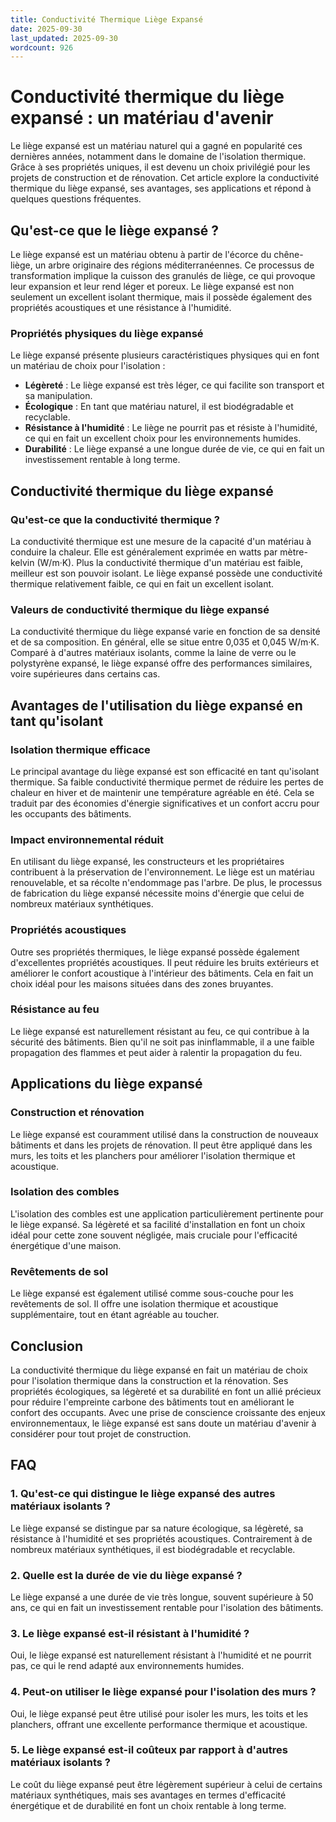 ```yaml
---
title: Conductivité Thermique Liège Expansé
date: 2025-09-30
last_updated: 2025-09-30
wordcount: 926
---
```


# Conductivité thermique du liège expansé : un matériau d'avenir

Le liège expansé est un matériau naturel qui a gagné en popularité ces dernières années, notamment dans le domaine de l'isolation thermique. Grâce à ses propriétés uniques, il est devenu un choix privilégié pour les projets de construction et de rénovation. Cet article explore la conductivité thermique du liège expansé, ses avantages, ses applications et répond à quelques questions fréquentes.

## Qu'est-ce que le liège expansé ?

Le liège expansé est un matériau obtenu à partir de l'écorce du chêne-liège, un arbre originaire des régions méditerranéennes. Ce processus de transformation implique la cuisson des granulés de liège, ce qui provoque leur expansion et leur rend léger et poreux. Le liège expansé est non seulement un excellent isolant thermique, mais il possède également des propriétés acoustiques et une résistance à l'humidité.

### Propriétés physiques du liège expansé

Le liège expansé présente plusieurs caractéristiques physiques qui en font un matériau de choix pour l'isolation :

- **Légèreté** : Le liège expansé est très léger, ce qui facilite son transport et sa manipulation.
- **Écologique** : En tant que matériau naturel, il est biodégradable et recyclable.
- **Résistance à l'humidité** : Le liège ne pourrit pas et résiste à l'humidité, ce qui en fait un excellent choix pour les environnements humides.
- **Durabilité** : Le liège expansé a une longue durée de vie, ce qui en fait un investissement rentable à long terme.

## Conductivité thermique du liège expansé

### Qu'est-ce que la conductivité thermique ?

La conductivité thermique est une mesure de la capacité d'un matériau à conduire la chaleur. Elle est généralement exprimée en watts par mètre-kelvin (W/m·K). Plus la conductivité thermique d'un matériau est faible, meilleur est son pouvoir isolant. Le liège expansé possède une conductivité thermique relativement faible, ce qui en fait un excellent isolant.

### Valeurs de conductivité thermique du liège expansé

La conductivité thermique du liège expansé varie en fonction de sa densité et de sa composition. En général, elle se situe entre 0,035 et 0,045 W/m·K. Comparé à d'autres matériaux isolants, comme la laine de verre ou le polystyrène expansé, le liège expansé offre des performances similaires, voire supérieures dans certains cas.

## Avantages de l'utilisation du liège expansé en tant qu'isolant

### Isolation thermique efficace

Le principal avantage du liège expansé est son efficacité en tant qu'isolant thermique. Sa faible conductivité thermique permet de réduire les pertes de chaleur en hiver et de maintenir une température agréable en été. Cela se traduit par des économies d'énergie significatives et un confort accru pour les occupants des bâtiments.

### Impact environnemental réduit

En utilisant du liège expansé, les constructeurs et les propriétaires contribuent à la préservation de l'environnement. Le liège est un matériau renouvelable, et sa récolte n'endommage pas l'arbre. De plus, le processus de fabrication du liège expansé nécessite moins d'énergie que celui de nombreux matériaux synthétiques.

### Propriétés acoustiques

Outre ses propriétés thermiques, le liège expansé possède également d'excellentes propriétés acoustiques. Il peut réduire les bruits extérieurs et améliorer le confort acoustique à l'intérieur des bâtiments. Cela en fait un choix idéal pour les maisons situées dans des zones bruyantes.

### Résistance au feu

Le liège expansé est naturellement résistant au feu, ce qui contribue à la sécurité des bâtiments. Bien qu'il ne soit pas ininflammable, il a une faible propagation des flammes et peut aider à ralentir la propagation du feu.

## Applications du liège expansé

### Construction et rénovation

Le liège expansé est couramment utilisé dans la construction de nouveaux bâtiments et dans les projets de rénovation. Il peut être appliqué dans les murs, les toits et les planchers pour améliorer l'isolation thermique et acoustique.

### Isolation des combles

L'isolation des combles est une application particulièrement pertinente pour le liège expansé. Sa légèreté et sa facilité d'installation en font un choix idéal pour cette zone souvent négligée, mais cruciale pour l'efficacité énergétique d'une maison.

### Revêtements de sol

Le liège expansé est également utilisé comme sous-couche pour les revêtements de sol. Il offre une isolation thermique et acoustique supplémentaire, tout en étant agréable au toucher.

## Conclusion

La conductivité thermique du liège expansé en fait un matériau de choix pour l'isolation thermique dans la construction et la rénovation. Ses propriétés écologiques, sa légèreté et sa durabilité en font un allié précieux pour réduire l'empreinte carbone des bâtiments tout en améliorant le confort des occupants. Avec une prise de conscience croissante des enjeux environnementaux, le liège expansé est sans doute un matériau d'avenir à considérer pour tout projet de construction.

## FAQ

### 1. Qu'est-ce qui distingue le liège expansé des autres matériaux isolants ?

Le liège expansé se distingue par sa nature écologique, sa légèreté, sa résistance à l'humidité et ses propriétés acoustiques. Contrairement à de nombreux matériaux synthétiques, il est biodégradable et recyclable.

### 2. Quelle est la durée de vie du liège expansé ?

Le liège expansé a une durée de vie très longue, souvent supérieure à 50 ans, ce qui en fait un investissement rentable pour l'isolation des bâtiments.

### 3. Le liège expansé est-il résistant à l'humidité ?

Oui, le liège expansé est naturellement résistant à l'humidité et ne pourrit pas, ce qui le rend adapté aux environnements humides.

### 4. Peut-on utiliser le liège expansé pour l'isolation des murs ?

Oui, le liège expansé peut être utilisé pour isoler les murs, les toits et les planchers, offrant une excellente performance thermique et acoustique.

### 5. Le liège expansé est-il coûteux par rapport à d'autres matériaux isolants ?

Le coût du liège expansé peut être légèrement supérieur à celui de certains matériaux synthétiques, mais ses avantages en termes d'efficacité énergétique et de durabilité en font un choix rentable à long terme.